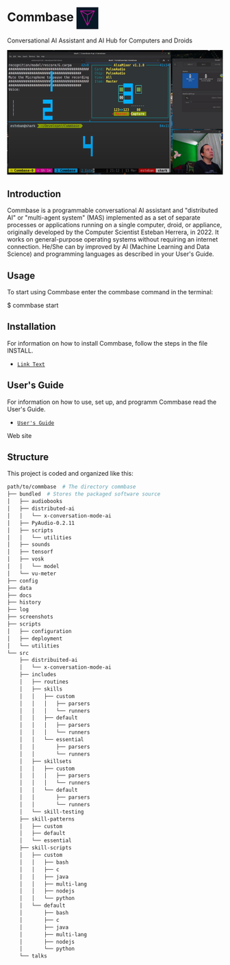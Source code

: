 # Commbase <img align="center" alt="Visual Studio Code" width="10%" src="commbase.png" />

Conversational AI Assistant and AI Hub for Computers and Droids


<img alt="Neovim" src="./screenshots/commbase.png?raw=true" width="550" height="291" />

<!--
**mydroidandi/commbase** is a ✨ _special_ ✨ repository because its `README.md` (this file) appears on your GitHub profile.

Here are some ideas to get you started:

- 🔭 I’m currently working on ...
- 🌱 I’m currently learning ...
- 👯 I’m looking to collaborate on ...
- 🤔 I’m looking for help with ...
- 💬 Ask me about ...
- 📫 How to reach me: ...
- 😄 Pronouns: ...
- ⚡ Fun fact: ...
-->

## Introduction

Commbase is a programmable conversational AI assistant and "distributed AI" or "multi-agent system" (MAS) implemented as a set of separate processes or applications running on a single computer, droid, or appliance, originally developed by the Computer Scientist Esteban Herrera, in 2022. It works on general-purpose operating systems without requiring an internet connection. He/She can by improved by AI (Machine Learning and Data Science) and programming languages as described in your User's Guide.

## Usage

To start using Commbase enter the commbase command in the terminal:

$ commbase start

## Installation

For information on how to install Commbase, follow the steps in the file INSTALL.

* [`Link Text`](./INSTALL)

## User's Guide

For information on how to use, set up, and programm Commbase read the User's Guide.


* [`User's Guide`](/docs) 

Web site

## Structure

This project is coded and organized like this:

```sh
path/to/commbase  # The directory commbase
├── bundled  # Stores the packaged software source
│   ├── audiobooks
│   ├── distributed-ai
│   │   └── x-conversation-mode-ai
│   ├── PyAudio-0.2.11
│   ├── scripts
│   │   └── utilities
│   ├── sounds
│   ├── tensorf
│   ├── vosk
│   │   └── model
│   └── vu-meter
├── config
├── data
├── docs
├── history
├── log
├── screenshots
├── scripts
│   ├── configuration
│   ├── deployment
│   └── utilities
└── src
    ├── distribuited-ai
    │   └── x-conversation-mode-ai
    ├── includes
    │   ├── routines
    │   ├── skills
    │   │   ├── custom
    │   │   │   ├── parsers
    │   │   │   └── runners
    │   │   ├── default
    │   │   │   ├── parsers
    │   │   │   └── runners
    │   │   └── essential
    │   │       ├── parsers
    │   │       └── runners
    │   ├── skillsets
    │   │   ├── custom
    │   │   │   ├── parsers
    │   │   │   └── runners
    │   │   └── default
    │   │       ├── parsers
    │   │       └── runners
    │   └── skill-testing
    ├── skill-patterns
    │   ├── custom
    │   ├── default
    │   └── essential
    ├── skill-scripts
    │   ├── custom
    │   │   ├── bash
    │   │   ├── c
    │   │   ├── java
    │   │   ├── multi-lang
    │   │   ├── nodejs
    │   │   └── python
    │   └── default
    │       ├── bash
    │       ├── c
    │       ├── java
    │       ├── multi-lang
    │       ├── nodejs
    │       └── python
    └── talks
```

